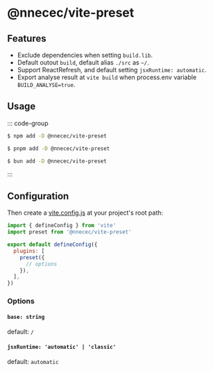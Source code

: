 # @nnecec/vite-preset

## Features

- Exclude dependencies when setting `build.lib`.
- Default outout `build`, default alias `./src` as `~/`.
- Support ReactRefresh, and default setting `jsxRuntime: automatic`.
- Export analyse result at `vite build` when process.env variable `BUILD_ANALYSE=true`.

## Usage

::: code-group

```sh [npm]
$ npm add -D @nnecec/vite-preset
```

```sh [pnpm]
$ pnpm add -D @nnecec/vite-preset
```

```sh [bun]
$ bun add -D @nnecec/vite-preset
```

:::

## Configuration

Then create a [vite.config.js](https://vitejs.dev/config/) at your project's root path:

```js
import { defineConfig } from 'vite'
import preset from '@nnecec/vite-preset'

export default defineConfig({
  plugins: [
    preset({
      // options
    }),
  ],
})
```

### Options

#### `base: string`

default: `/`

#### `jsxRuntime: 'automatic' | 'classic'`

default: `automatic`
